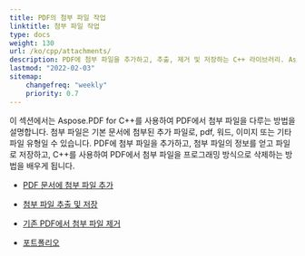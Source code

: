 ```yaml
---
title: PDF의 첨부 파일 작업 
linktitle: 첨부 파일 작업
type: docs
weight: 130
url: /ko/cpp/attachments/
description: PDF에 첨부 파일을 추가하고, 추출, 제거 및 저장하는 C++ 라이브러리. Aspose.PDF for C++로 PDF 포트폴리오 생성.
lastmod: "2022-02-03"
sitemap:
    changefreq: "weekly"
    priority: 0.7
---
```


이 섹션에서는 Aspose.PDF for C++를 사용하여 PDF에서 첨부 파일을 다루는 방법을 설명합니다. 첨부 파일은 기본 문서에 첨부된 추가 파일로, pdf, 워드, 이미지 또는 기타 파일 유형일 수 있습니다. PDF에 첨부 파일을 추가하고, 첨부 파일의 정보를 얻고 파일로 저장하고, C++를 사용하여 PDF에서 첨부 파일을 프로그래밍 방식으로 삭제하는 방법을 배우게 됩니다.

- [PDF 문서에 첨부 파일 추가](/pdf/ko/cpp/add-attachment-to-pdf-document/)
- [첨부 파일 추출 및 저장](/pdf/ko/cpp/extract-and-save-an-attachment/)
- [기존 PDF에서 첨부 파일 제거](/pdf/ko/cpp/removing-attachment-from-an-existing-pdf/)

- [포트폴리오](/pdf/ko/cpp/portfolio/)